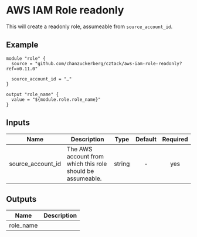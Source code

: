 # AWS IAM Role readonly

This will create a readonly role, assumeable from `source_account_id`.

## Example

```hcl
module "role" {
  source = "github.com/chanzuckerberg/cztack/aws-iam-role-readonly?ref=v0.11.0"

  source_account_id = "…"
}

output "role_name" {
  value = "${module.role.role_name}"
}
```

<!-- START -->

## Inputs

| Name | Description | Type | Default | Required |
|------|-------------|:----:|:-----:|:-----:|
| source_account_id | The AWS account from which this role should be assumeable. | string | - | yes |

## Outputs

| Name | Description |
|------|-------------|
| role_name |  |

<!-- END -->
